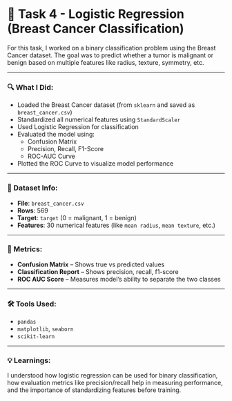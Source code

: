 # 🧠 Task 4 - Logistic Regression (Breast Cancer Classification)

For this task, I worked on a binary classification problem using the Breast Cancer dataset. The goal was to predict whether a tumor is malignant or benign based on multiple features like radius, texture, symmetry, etc.

---

### 🔍 What I Did:

- Loaded the Breast Cancer dataset (from `sklearn` and saved as `breast_cancer.csv`)
- Standardized all numerical features using `StandardScaler`
- Used Logistic Regression for classification
- Evaluated the model using:
  - Confusion Matrix
  - Precision, Recall, F1-Score
  - ROC-AUC Curve
- Plotted the ROC Curve to visualize model performance

---

### 📁 Dataset Info:

- **File**: `breast_cancer.csv`
- **Rows**: 569
- **Target**: `target` (0 = malignant, 1 = benign)
- **Features**: 30 numerical features (like `mean radius`, `mean texture`, etc.)

---

### 🧪 Metrics:

- **Confusion Matrix** – Shows true vs predicted values
- **Classification Report** – Shows precision, recall, f1-score
- **ROC AUC Score** – Measures model’s ability to separate the two classes

---

### 🛠 Tools Used:

- `pandas`
- `matplotlib`, `seaborn`
- `scikit-learn`

---

### 💡 Learnings:

I understood how logistic regression can be used for binary classification, how evaluation metrics like precision/recall help in measuring performance, and the importance of standardizing features before training.
